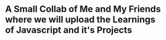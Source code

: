 # A Small Collab of Me and My Friends where we will upload the Learnings of Javascript and it's Projects

